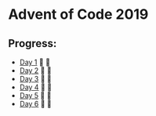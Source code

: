 # Advent of Code 2019


## Progress:

- [Day 1](https://github.com/ankjevel/adventofcode/tree/2019/day_01) 🌟 🌟
- [Day 2](https://github.com/ankjevel/adventofcode/tree/2019/day_02) 🌟 🌟
- [Day 3](https://github.com/ankjevel/adventofcode/tree/2019/day_03) 🌟 🌟
- [Day 4](https://github.com/ankjevel/adventofcode/tree/2019/day_04) 🌟 🌟
- [Day 5](https://github.com/ankjevel/adventofcode/tree/2019/day_05) 🌟 🌟
- [Day 6](https://github.com/ankjevel/adventofcode/tree/2019/day_06) 🌟 🌟
